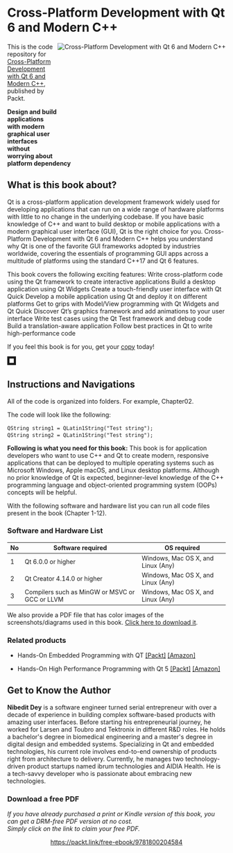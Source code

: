 


# Cross-Platform Development with Qt 6 and Modern C++

<a href="https://www.packtpub.com/programming/qt-6-and-c-modern-cross-platform-development?utm_source=github&utm_medium=repository&utm_campaign=9781800204584"><img src="https://static.packt-cdn.com/products/9781800204584/cover/smaller" alt="Cross-Platform Development with Qt 6 and Modern C++" height="256px" align="right"></a>

This is the code repository for [Cross-Platform Development with Qt 6 and Modern C++](https://www.packtpub.com/programming/qt-6-and-c-modern-cross-platform-development?utm_source=github&utm_medium=repository&utm_campaign=9781800204584), published by Packt.

**Design and build applications with modern graphical user interfaces without worrying about platform dependency**

## What is this book about?
Qt is a cross-platform application development framework widely used for developing applications that can run on a wide range of hardware platforms with little to no change in the underlying codebase. If you have basic knowledge of C++ and want to build desktop or mobile applications with a modern graphical user interface (GUI), Qt is the right choice for you. Cross-Platform Development with Qt 6 and Modern C++ helps you understand why Qt is one of the favorite GUI frameworks adopted by industries worldwide, covering the essentials of programming GUI apps across a multitude of platforms using the standard C++17 and Qt 6 features. 

This book covers the following exciting features:
Write cross-platform code using the Qt framework to create interactive applications
Build a desktop application using Qt Widgets
Create a touch-friendly user interface with Qt Quick
Develop a mobile application using Qt and deploy it on different platforms
Get to grips with Model/View programming with Qt Widgets and Qt Quick
Discover Qt’s graphics framework and add animations to your user interface
Write test cases using the Qt Test framework and debug code
Build a translation-aware application
Follow best practices in Qt to write high-performance code

If you feel this book is for you, get your [copy](https://www.amazon.com/dp/1800204582) today!

<a href="https://www.packtpub.com/?utm_source=github&utm_medium=banner&utm_campaign=GitHubBanner"><img src="https://raw.githubusercontent.com/PacktPublishing/GitHub/master/GitHub.png" 
alt="https://www.packtpub.com/" border="5" /></a>

## Instructions and Navigations
All of the code is organized into folders. For example, Chapter02.

The code will look like the following:
```
QString string1 = QLatin1String("Test string");
QString string2 = QLatin1String("Test string");
```

**Following is what you need for this book:**
This book is for application developers who want to use C++ and Qt to create modern, responsive applications that can be deployed to multiple operating systems such as Microsoft Windows, Apple macOS, and Linux desktop platforms. Although no prior knowledge of Qt is expected, beginner-level knowledge of the C++ programming language and object-oriented programming system (OOPs) concepts will be helpful.

With the following software and hardware list you can run all code files present in the book (Chapter 1-12).
### Software and Hardware List
| No | Software required | OS required |
| -------- | ------------------------------------ | ----------------------------------- |
| 1 | Qt 6.0.0 or higher | Windows, Mac OS X, and Linux (Any) |
| 2 | Qt Creator 4.14.0 or higher | Windows, Mac OS X, and Linux (Any) |
| 3 | Compilers such as MinGW or MSVC or GCC or LLVM | Windows, Mac OS X, and Linux (Any) |

We also provide a PDF file that has color images of the screenshots/diagrams used in this book. [Click here to download it]( https://static.packt-cdn.com/downloads/9781800204584_ColorImages.pdf).

### Related products
* Hands-On Embedded Programming with QT [[Packt]](https://www.packtpub.com/product/hands-on-embedded-programming-with-qt/9781789952063?utm_source=github&utm_medium=repository&utm_campaign=9781789952063) [[Amazon]](https://www.amazon.com/dp/B07PB962Q1)

* Hands-On High Performance Programming with Qt 5 [[Packt]](https://www.packtpub.com/product/hands-on-high-performance-programming-with-qt-5/9781789531244?utm_source=github&utm_medium=repository&utm_campaign=9781789531244) [[Amazon]](https://www.amazon.com/dp/B07MBNMXN4)

## Get to Know the Author
**Nibedit Dey** is a software engineer turned serial entrepreneur with over a decade of experience in building complex software-based products with amazing user interfaces.
Before starting his entrepreneurial journey, he worked for Larsen and Toubro and Tektronix in different R&D roles. He holds a bachelor's degree in biomedical engineering and a master's degree in digital design and embedded systems. Specializing in Qt and embedded technologies, his current role involves end-to-end ownership of products right from architecture to delivery. Currently, he manages two technology-driven product startups named ibrum technologies and AIDIA Health. He is a tech-savvy developer who is passionate about embracing new technologies.

### Download a free PDF

 <i>If you have already purchased a print or Kindle version of this book, you can get a DRM-free PDF version at no cost.<br>Simply click on the link to claim your free PDF.</i>
<p align="center"> <a href="https://packt.link/free-ebook/9781800204584">https://packt.link/free-ebook/9781800204584 </a> </p>